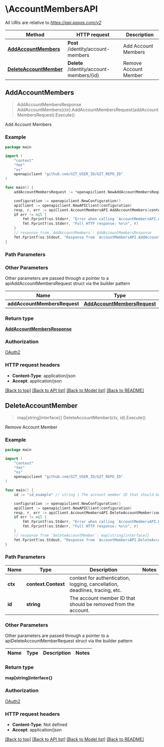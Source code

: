 # \AccountMembersAPI

All URIs are relative to *https://api.paxos.com/v2*

Method | HTTP request | Description
------------- | ------------- | -------------
[**AddAccountMembers**](AccountMembersAPI.md#AddAccountMembers) | **Post** /identity/account-members | Add Account Members
[**DeleteAccountMember**](AccountMembersAPI.md#DeleteAccountMember) | **Delete** /identity/account-members/{id} | Remove Account Member



## AddAccountMembers

> AddAccountMembersResponse AddAccountMembers(ctx).AddAccountMembersRequest(addAccountMembersRequest).Execute()

Add Account Members



### Example

```go
package main

import (
	"context"
	"fmt"
	"os"
	openapiclient "github.com/GIT_USER_ID/GIT_REPO_ID"
)

func main() {
	addAccountMembersRequest := *openapiclient.NewAddAccountMembersRequest("AccountId_example", []openapiclient.AccountMember{*openapiclient.NewAccountMember()}) // AddAccountMembersRequest | 

	configuration := openapiclient.NewConfiguration()
	apiClient := openapiclient.NewAPIClient(configuration)
	resp, r, err := apiClient.AccountMembersAPI.AddAccountMembers(context.Background()).AddAccountMembersRequest(addAccountMembersRequest).Execute()
	if err != nil {
		fmt.Fprintf(os.Stderr, "Error when calling `AccountMembersAPI.AddAccountMembers``: %v\n", err)
		fmt.Fprintf(os.Stderr, "Full HTTP response: %v\n", r)
	}
	// response from `AddAccountMembers`: AddAccountMembersResponse
	fmt.Fprintf(os.Stdout, "Response from `AccountMembersAPI.AddAccountMembers`: %v\n", resp)
}
```

### Path Parameters



### Other Parameters

Other parameters are passed through a pointer to a apiAddAccountMembersRequest struct via the builder pattern


Name | Type | Description  | Notes
------------- | ------------- | ------------- | -------------
 **addAccountMembersRequest** | [**AddAccountMembersRequest**](AddAccountMembersRequest.md) |  | 

### Return type

[**AddAccountMembersResponse**](AddAccountMembersResponse.md)

### Authorization

[OAuth2](../README.md#OAuth2)

### HTTP request headers

- **Content-Type**: application/json
- **Accept**: application/json

[[Back to top]](#) [[Back to API list]](../README.md#documentation-for-api-endpoints)
[[Back to Model list]](../README.md#documentation-for-models)
[[Back to README]](../README.md)


## DeleteAccountMember

> map[string]interface{} DeleteAccountMember(ctx, id).Execute()

Remove Account Member



### Example

```go
package main

import (
	"context"
	"fmt"
	"os"
	openapiclient "github.com/GIT_USER_ID/GIT_REPO_ID"
)

func main() {
	id := "id_example" // string | The account member ID that should be removed from the account.

	configuration := openapiclient.NewConfiguration()
	apiClient := openapiclient.NewAPIClient(configuration)
	resp, r, err := apiClient.AccountMembersAPI.DeleteAccountMember(context.Background(), id).Execute()
	if err != nil {
		fmt.Fprintf(os.Stderr, "Error when calling `AccountMembersAPI.DeleteAccountMember``: %v\n", err)
		fmt.Fprintf(os.Stderr, "Full HTTP response: %v\n", r)
	}
	// response from `DeleteAccountMember`: map[string]interface{}
	fmt.Fprintf(os.Stdout, "Response from `AccountMembersAPI.DeleteAccountMember`: %v\n", resp)
}
```

### Path Parameters


Name | Type | Description  | Notes
------------- | ------------- | ------------- | -------------
**ctx** | **context.Context** | context for authentication, logging, cancellation, deadlines, tracing, etc.
**id** | **string** | The account member ID that should be removed from the account. | 

### Other Parameters

Other parameters are passed through a pointer to a apiDeleteAccountMemberRequest struct via the builder pattern


Name | Type | Description  | Notes
------------- | ------------- | ------------- | -------------


### Return type

**map[string]interface{}**

### Authorization

[OAuth2](../README.md#OAuth2)

### HTTP request headers

- **Content-Type**: Not defined
- **Accept**: application/json

[[Back to top]](#) [[Back to API list]](../README.md#documentation-for-api-endpoints)
[[Back to Model list]](../README.md#documentation-for-models)
[[Back to README]](../README.md)


